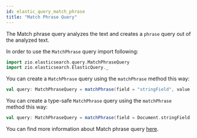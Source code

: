 ```yaml
---
id: elastic_query_match_phrase
title: "Match Phrase Query"
---
```


The Match phrase query analyzes the text and creates a `phrase` query out of the analyzed text.

In order to use the `MatchPhrase` query import following:
```scala
import zio.elasticsearch.query.MatchPhraseQuery
import zio.elasticsearch.ElasticQuery._
```

You can create a `MatchPhrase` query using the `matchPhrase` method this way:
```scala
val query: MatchPhraseQuery = matchPhrase(field = "stringField", value = "test")
```

You can create a type-safe `MatchPhrase` query using the `matchPhrase` method this way:
```scala
val query: MatchPhraseQuery = matchPhrase(field = Document.stringField, value = "test")
```

You can find more information about Match phrase query [here](https://www.elastic.co/guide/en/elasticsearch/reference/7.17/query-dsl-match-query-phrase.html).
